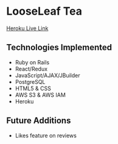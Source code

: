 # LooseLeaf Tea

[Heroku Live Link](https://looseleaf-tea.herokuapp.com/#/)

## Technologies Implemented
* Ruby on Rails
* React/Redux
* JavaScript/AJAX/JBuilder
* PostgreSQL
* HTML5 & CSS
* AWS S3 & AWS IAM
* Heroku

## Future Additions
* Likes feature on reviews
